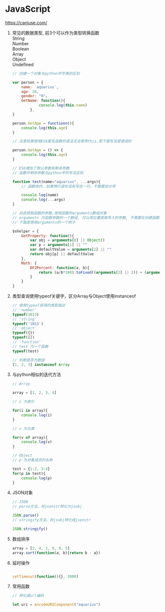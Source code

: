 JavaScript
==========


https://caniuse.com/


1. 常见的数据类型, 前3个可以作为类型转换函数  
    String  
    Number  
    Boolean  
    Array  
    Object  
    Undefined

    ```javascript
    // 创建一个对象与python中字典的区别

    var person = {
        name: `aquarius`,
        age: 26,
        gender: "0"，
        GetName: function(){
                console.log(this.name)
            },
    }

    person.GetAge = functionn(){
        console.log(this.age)
    }

    // 注意如果使用ES6匿名函数的语法无法使用this,即下面写法是错误的

    person.GetAge = () => {
        console.log(this.age)
    }

    // ES6增加了默认参数和剩余参数
    // 函数中剩余参数与python中的写法区别

    function test(name="aquarius", ...args){
        // 函数体内，如果两行语句没有写在一行，不需要加分号

        console.log(name)
        console.log(...args)
    }

    // 动态获取函数的参数,使用函数的arguments数组对象
    // arguments 为函数参数的一个数组, 可以用位置获取传入的参数, 不需要在创建函数就指定函数参数的名称
    // 下面是使用arguments的一个例子

    $shelper = {
        GetProperty: function(){
            var obj = arguments[0] || Object()
            var p = arguments[1] || ""
            var defaultValue = arguments[2] || ""
            return obj[p] || defaultValue
        },
        Math: {
            DF2Percent: function(a, b){
                return (a/b*100).toFixed((arguments[2] || 2)) + (arguments[3] || '%')
            }
        }
    }

    ```

2. 类型查询使用typeof关键字，区分Array与Object使用instanceof  
    ```javascript
    // 使用typeof获得的类型描述
    // 'number' 
    typeof(1013)
    // 'string'
    typeof('1013')
    // 'object'
    typeof({})
    typeof([])
    // 'function'
    // test 为一个函数
    typeof(test)

    // 判断是否为数组
    [1, 2, 3] instanceof Array
    ```
3. 与python相似的迭代方法
    ```javascript
    // Array

    array = [1, 2, 3, 4]

    // i 为索引

    for(i in array){
        console.log(i)
    }

    // v 为元素

    for(v of array){
        console.log(v)
    }

    // Object
    // p 为对象成员的名称

    test = {1:2, 3:4}    
    for(p in test){
        console.log(p)
    }
    ```
4. JSON对象

    ```javascript
    // JSON
    // parse方法，将jsonstr转化为jsobj

    JSON.parse()
    // stringify方法，将jsobj转化成jsonstr

    JSON.stringify()
    ```
5. 数组排序
    ```javascript
    array = [2, 4, 1, 0, 9, 5]
    array.sort(function(a, b){return b - a})
    ```

6. 延时操作  
	```javascript
	
	setTimeout(function(){}, 3000)

	```

7. 常用函数

    ```js
    // 转化成url编码

    let uri = encodeURIComponent("aquarius")
    ```
